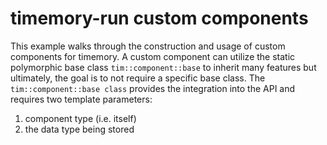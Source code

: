 # timemory-run custom components

This example walks through the construction and usage of custom components for timemory. A custom component can utilize the static polymorphic base class `tim::component::base` to inherit many features but ultimately, the goal is to not require a specific base class. The `tim::component::base class` provides the integration into the API and requires two template parameters:
1. component type (i.e. itself)
2. the data type being stored